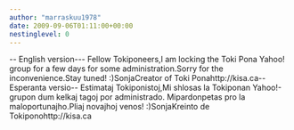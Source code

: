```yaml
---
author: "marraskuu1978"
date: 2009-09-06T01:11:00+00:00
nestinglevel: 0
---
```

\--
English version---
Fellow Tokiponeers,I am locking the Toki Pona Yahoo! group for a few days for some administration.Sorry for the inconvenience.Stay tuned! :)SonjaCreator of Toki Ponahttp://kisa.ca--
Esperanta versio--
Estimataj Tokiponistoj,Mi shlosas la Tokiponan Yahoo!-grupon dum kelkaj tagoj por administrado. Mipardonpetas pro la maloportunajho.Pliaj novajhoj venos! :)SonjaKreinto de Tokiponohttp://kisa.ca